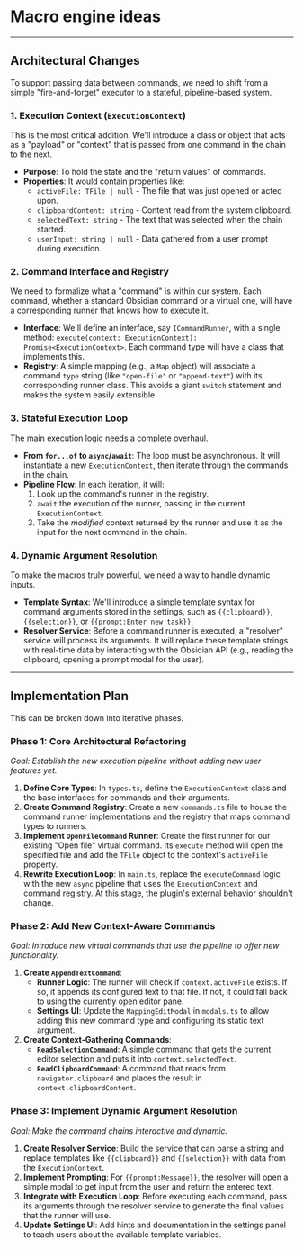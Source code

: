 # Macro engine ideas

---

## Architectural Changes

To support passing data between commands, we need to shift from a simple "fire-and-forget" executor to a stateful, pipeline-based system.

### 1. **Execution Context** (`ExecutionContext`)

This is the most critical addition. We'll introduce a class or object that acts as a "payload" or "context" that is passed from one command in the chain to the next.

- **Purpose**: To hold the state and the "return values" of commands.
- **Properties**: It would contain properties like:
    - `activeFile: TFile | null` - The file that was just opened or acted upon.
    - `clipboardContent: string` - Content read from the system clipboard.
    - `selectedText: string` - The text that was selected when the chain started.
    - `userInput: string | null` - Data gathered from a user prompt during execution.

### 2. **Command Interface and Registry**

We need to formalize what a "command" is within our system. Each command, whether a standard Obsidian command or a virtual one, will have a corresponding runner that knows how to execute it.

- **Interface**: We'll define an interface, say `ICommandRunner`, with a single method: `execute(context: ExecutionContext): Promise<ExecutionContext>`. Each command type will have a class that implements this.
- **Registry**: A simple mapping (e.g., a `Map` object) will associate a command `type` string (like `"open-file"` or `"append-text"`) with its corresponding runner class. This avoids a giant `switch` statement and makes the system easily extensible.

### 3. **Stateful Execution Loop**

The main execution logic needs a complete overhaul.

- **From `for...of` to `async`/`await`**: The loop must be asynchronous. It will instantiate a new `ExecutionContext`, then iterate through the commands in the chain.
- **Pipeline Flow**: In each iteration, it will:
    1.  Look up the command's runner in the registry.
    2.  `await` the execution of the runner, passing in the current `ExecutionContext`.
    3.  Take the _modified_ context returned by the runner and use it as the input for the next command in the chain.

### 4. **Dynamic Argument Resolution**

To make the macros truly powerful, we need a way to handle dynamic inputs.

- **Template Syntax**: We'll introduce a simple template syntax for command arguments stored in the settings, such as `{{clipboard}}`, `{{selection}}`, or `{{prompt:Enter new task}}`.
- **Resolver Service**: Before a command runner is executed, a "resolver" service will process its arguments. It will replace these template strings with real-time data by interacting with the Obsidian API (e.g., reading the clipboard, opening a prompt modal for the user).

---

## Implementation Plan

This can be broken down into iterative phases.

### Phase 1: Core Architectural Refactoring

_Goal: Establish the new execution pipeline without adding new user features yet._

1.  **Define Core Types**: In `types.ts`, define the `ExecutionContext` class and the base interfaces for commands and their arguments.
2.  **Create Command Registry**: Create a new `commands.ts` file to house the command runner implementations and the registry that maps command types to runners.
3.  **Implement `OpenFileCommand` Runner**: Create the first runner for our existing "Open file" virtual command. Its `execute` method will open the specified file and add the `TFile` object to the context's `activeFile` property.
4.  **Rewrite Execution Loop**: In `main.ts`, replace the `executeCommand` logic with the new `async` pipeline that uses the `ExecutionContext` and command registry. At this stage, the plugin's external behavior shouldn't change.

### Phase 2: Add New Context-Aware Commands

_Goal: Introduce new virtual commands that use the pipeline to offer new functionality._

1.  **Create `AppendTextCommand`**:
    - **Runner Logic**: The runner will check if `context.activeFile` exists. If so, it appends its configured text to that file. If not, it could fall back to using the currently open editor pane.
    - **Settings UI**: Update the `MappingEditModal` in `modals.ts` to allow adding this new command type and configuring its static text argument.
2.  **Create Context-Gathering Commands**:
    - **`ReadSelectionCommand`**: A simple command that gets the current editor selection and puts it into `context.selectedText`.
    - **`ReadClipboardCommand`**: A command that reads from `navigator.clipboard` and places the result in `context.clipboardContent`.

### Phase 3: Implement Dynamic Argument Resolution

_Goal: Make the command chains interactive and dynamic._

1.  **Create Resolver Service**: Build the service that can parse a string and replace templates like `{{clipboard}}` and `{{selection}}` with data from the `ExecutionContext`.
2.  **Implement Prompting**: For `{{prompt:Message}}`, the resolver will open a simple modal to get input from the user and return the entered text.
3.  **Integrate with Execution Loop**: Before executing each command, pass its arguments through the resolver service to generate the final values that the runner will use.
4.  **Update Settings UI**: Add hints and documentation in the settings panel to teach users about the available template variables.
